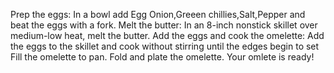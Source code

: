 Prep the eggs: In a bowl add Egg
Onion,Greeen chillies,Salt,Pepper and beat the eggs with a fork.
Melt the butter: In an 8-inch nonstick skillet over medium-low heat, melt the butter.
Add the eggs and cook the omelette: Add the eggs to the skillet and cook without stirring until the edges begin to set
Fill the omelette to pan.
Fold and plate the omelette.
Your omlete is ready!